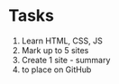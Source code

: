 # Tasks
1. Learn HTML, CSS, JS
2. Mark up to 5 sites
3. Сreate 1 site - summary
4. to place on GitHub

